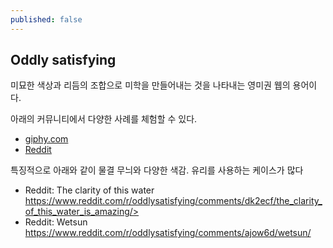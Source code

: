 ```yaml
---
published: false
---
```

## Oddly satisfying

미묘한 색상과 리듬의 조합으로 미학을 만들어내는 것을 나타내는 영미권 웹의 용어이다.

아래의 커뮤니티에서 다양한 사례를 체험할 수 있다.

* [giphy.com](https://giphy.com/explore/oddly-satisfying)
* [Reddit](https://www.reddit.com/r/oddlysatisfying/)

특징적으로 아래와 같이 물결 무늬와 다양한 색감. 유리를 사용하는 케이스가 많다

* Reddit: The clarity of this water https://www.reddit.com/r/oddlysatisfying/comments/dk2ecf/the_clarity_of_this_water_is_amazing/> 
* Reddit: Wetsun
https://www.reddit.com/r/oddlysatisfying/comments/ajow6d/wetsun/